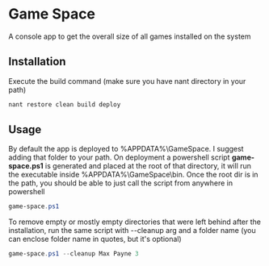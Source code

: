 # Game Space

A console app to get the overall size of all games installed on the system

## Installation

Execute the build command (make sure you have nant directory in your path)

```powershell
nant restore clean build deploy
```

## Usage

By default the app is deployed to %APPDATA%\GameSpace. I suggest adding that folder to your path. On deployment a powershell script **game-space.ps1** is generated and placed at the root of that directory, it will run the executable inside %APPDATA%\GameSpace\bin. Once the root dir is in the path, you should be able to just call the script from anywhere in powershell
```powershell
game-space.ps1
```
To remove empty or mostly empty directories that were left behind after the installation, run the same script with --cleanup arg and a folder name (you can enclose folder name in quotes, but it's optional)
```powershell
game-space.ps1 --cleanup Max Payne 3
```
